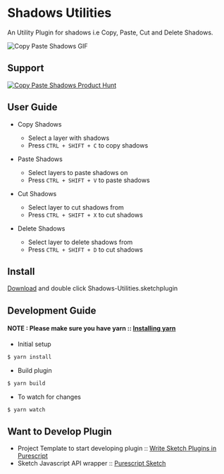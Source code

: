 # Shadows Utilities

An Utility Plugin for shadows i.e Copy, Paste, Cut and Delete Shadows.

![Copy Paste Shadows GIF](https://i.imgur.com/BSRtg77.gif)

## Support

[![Copy Paste Shadows Product Hunt](https://api.producthunt.com/widgets/embed-image/v1/featured.svg?post_id=156834&theme=dark)](https://www.producthunt.com/posts/copy-paste-shadows?utm_source=badge-featured&utm_medium=badge&utm_souce=badge-copy-paste-shadows)

## User Guide

* Copy Shadows
    * Select a layer with shadows
    * Press `CTRL + SHIFT + C` to copy shadows

* Paste Shadows
    * Select layers to paste shadows on
    * Press `CTRL + SHIFT + V` to paste shadows

* Cut Shadows
    * Select layer to cut shadows from
    * Press `CTRL + SHIFT + X` to cut shadows

* Delete Shadows
    * Select layer to delete shadows from
    * Press `CTRL + SHIFT + D` to cut shadows

## Install

[Download](https://gum.co/shadows-utilities) and double click Shadows-Utilities.sketchplugin

## Development Guide

#### NOTE : Please make sure you have yarn :: [Installing yarn](https://yarnpkg.com/en/docs/install)

* Initial setup

```bash
$ yarn install
```

* Build plugin

```bash
$ yarn build
```

* To watch for changes

```bash
$ yarn watch
```

## Want to Develop Plugin

* Project Template to start developing plugin :: [Write Sketch Plugins in Purescript](https://github.com/iarthstar/purs-sketch-plugin)
* Sketch Javascript API wrapper :: [Purescript Sketch](https://github.com/iarthstar/purescript-sketch)
